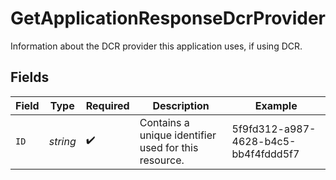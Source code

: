 # GetApplicationResponseDcrProvider

Information about the DCR provider this application uses, if using DCR.


## Fields

| Field                                                | Type                                                 | Required                                             | Description                                          | Example                                              |
| ---------------------------------------------------- | ---------------------------------------------------- | ---------------------------------------------------- | ---------------------------------------------------- | ---------------------------------------------------- |
| `ID`                                                 | *string*                                             | :heavy_check_mark:                                   | Contains a unique identifier used for this resource. | 5f9fd312-a987-4628-b4c5-bb4f4fddd5f7                 |